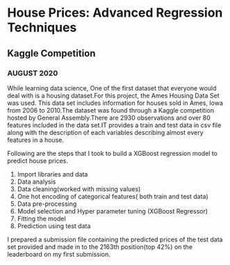 # House Prices: Advanced Regression Techniques
## Kaggle Competition
### AUGUST 2020

While learning data science, One of the first dataset that everyone would deal with is a housing dataset.For this project, the Ames Housing Data Set was used. This data set includes information for houses sold in Ames, Iowa from 2006 to 2010.The dataset was found through a Kaggle competition hosted by General Assembly.There are 2930 observations and over 80 features included in the data set.IT provides a train and test data in csv file along with the description of each variables describing almost every features in a house.

Following are the steps that I took to build a XGBoost regression model to predict house prices.

 1. Import libraries and data
 2. Data analysis
 3. Data cleaning(worked with missing values)
 4. One hot encoding of categorical features( both train and test data)
 5. Data pre-processing
 6. Model selection and Hyper parameter tuning (XGBoost Regressor)
 7. Fitting the model
 8. Prediction using test data
 
I prepared a submission file containing the predicted prices of the test data set provided and made in to the 2163th position(top 42%) on the leaderboard on my first submission.
 
 
